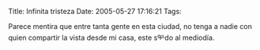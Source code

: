 Title: Infinita tristeza
Date: 2005-05-27 17:16:21
Tags: 

Parece mentira que entre tanta gente en esta ciudad, no tenga a nadie
con quien compartir la vista desde mi casa, este sᢡdo al mediodía.<br/><br/><br/>
